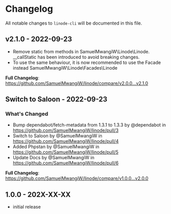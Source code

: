 # Changelog

All notable changes to `linode-cli` will be documented in this file.

## v2.1.0 - 2022-09-23

- Remove static from methods in SamuelMwangiW\Linode\Linode. __callStatic has been introduced to avoid breaking changes.
- To use the same behaviour, it is now recommended to use the Facade instead SamuelMwangiW\Linode\Facades\Linode

**Full Changelog**: https://github.com/SamuelMwangiW/linode/compare/v2.0.0...v2.1.0

## Switch to Saloon - 2022-09-23

### What's Changed

- Bump dependabot/fetch-metadata from 1.3.1 to 1.3.3 by @dependabot in https://github.com/SamuelMwangiW/linode/pull/3
- Switch to Saloon by @SamuelMwangiW in https://github.com/SamuelMwangiW/linode/pull/4
- Added Phpstan by @SamuelMwangiW in https://github.com/SamuelMwangiW/linode/pull/5
- Update Docs by @SamuelMwangiW in https://github.com/SamuelMwangiW/linode/pull/6

**Full Changelog**: https://github.com/SamuelMwangiW/linode/compare/v1.0.0...v2.0.0

## 1.0.0 - 202X-XX-XX

- initial release

